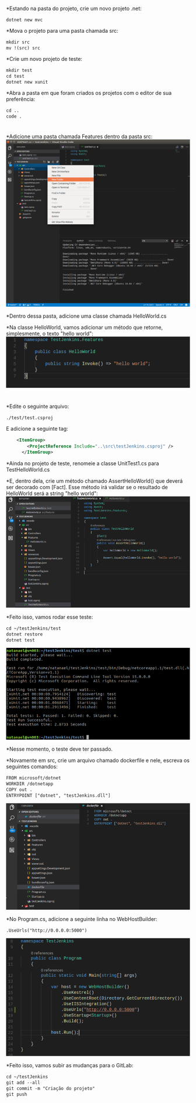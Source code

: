 *Estando na pasta do projeto, crie um novo projeto .net:
``` shell
dotnet new mvc
```

*Mova o projeto para uma pasta chamada src:
``` shell
mkdir src
mv !(src) src
```

*Crie um novo projeto de teste:
``` shell
mkdir test
cd test
dotnet new xunit
```

*Abra a pasta em que foram criados os projetos com o editor de sua preferência:
``` shell
cd ..
code .
```

#

*Adicione uma pasta chamada Features dentro da pasta src:
![Features](./res/000.png  "Features")


*Dentro dessa pasta, adicione uma classe chamada HelloWorld.cs


*Na classe HelloWorld, vamos adicionar um método que retorne, simplesmente, o texto "hello world":
![HelloWorld](./res/001.png  "HelloWorld")

#

*Edite o seguinte arquivo:
``` shell
./test/test.csproj
```

E adicione a seguinte tag:
```xml
	<ItemGroup>
		<ProjectReference Include="..\src\testJenkins.csproj" />
	  </ItemGroup>
```

*Ainda no projeto de teste, renomeie a classe UnitTest1.cs para TestHelloWorld.cs

*E, dentro dela, crie um método chamado AssertHelloWorld() que deverá ser decorado com [Fact]. Esse método irá validar se o resultado de HelloWorld será a string "hello world":
![Assert](./res/002.png  "Assert")


*Feito isso, vamos rodar esse teste:
``` shell
cd ~/testJenkins/test
dotnet restore
dotnet test
```
![Test](./res/003.png  "Test")

*Nesse momento, o teste deve ter passado.


*Novamente em src, crie um arquivo chamado dockerfile e nele, escreva os seguintes comandos:
```docker
FROM microsoft/dotnet
WORKDIR /dotnetapp
COPY out .
ENTRYPOINT ["dotnet", "testJenkins.dll"]
```
![dockerfile](./res/004.png  "dockerfile")


*No Program.cs, adicione a seguinte linha no WebHostBuilder:

```.net
.UseUrls("http://0.0.0.0:5000")
```
![localhost](./res/005.png  "localhost")




*Feito isso, vamos subir as mudanças para o GitLab:
``` shell
cd ~/testJenkins
git add --all
git commit -m "Criação do projeto"
git push
```
